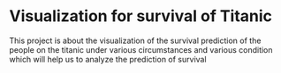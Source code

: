 # Visualization for survival of Titanic
This project is about the visualization of the survival prediction of the people on the titanic under various circumstances and various condition which will help us to analyze the prediction of survival
